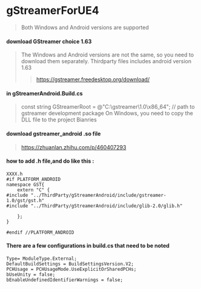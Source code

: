 # gStreamerForUE4 
> Both Windows and Android versions are supported  
#### download GStreamer choice 1.63 
> The Windows and Android versions are not the same, so you need to download them separately. Thirdparty files includes android version 1.63  
> > https://gstreamer.freedesktop.org/download/  
#### in gStreamerAndroid.Build.cs
> const string GStreamerRoot = @"C:\gstreamer\1.0\x86_64"; // path to gstreamer development package
> On Windows, you need to copy the DLL file to the project Bianries
#### download gstreamer_android .so file
>https://zhuanlan.zhihu.com/p/460407293
#### how to add .h file,and do like this :
```
XXXX.h
#if PLATFORM_ANDROID
namespace GST{
	extern "C" {
#include "../ThirdParty/gStreamerAndroid/include/gstreamer-1.0/gst/gst.h"
#include "../ThirdParty/gStreamerAndroid/include/glib-2.0/glib.h"

	};
}

#endif //PLATFORM_ANDROID
```
#### There are a few configurations in build.cs that need to be noted
```
Type= ModuleType.External;
DefaultBuildSettings = BuildSettingsVersion.V2;
PCHUsage = PCHUsageMode.UseExplicitOrSharedPCHs;
bUseUnity = false;
bEnableUndefinedIdentifierWarnings = false;
```
